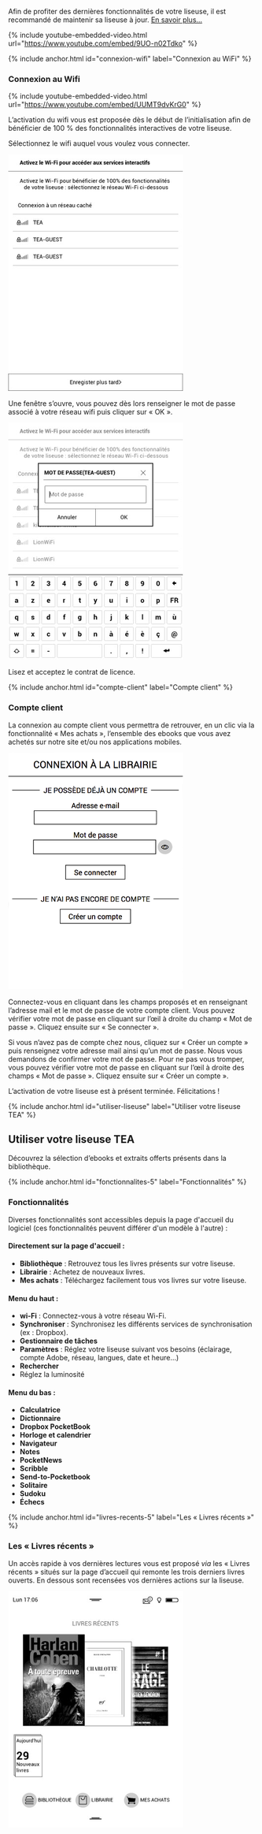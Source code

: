 <p class="protip">Afin de profiter des dernières fonctionnalités de votre liseuse, il est recommandé de maintenir sa liseuse à jour. <a href="/maj">En savoir plus…</a></p>

{% include youtube-embedded-video.html url="https://www.youtube.com/embed/9UO-n02Tdko" %}

{% include anchor.html id="connexion-wifi" label="Connexion au WiFi" %}

### Connexion au Wifi

{% include youtube-embedded-video.html url="https://www.youtube.com/embed/UUMT9dvKrG0" %}

L’activation du wifi vous est proposée dès le début de l’initialisation afin de bénéficier de 100 % des fonctionnalités interactives de votre liseuse.

Sélectionnez le wifi auquel vous voulez vous connecter.

![](/images/support-liseuse-3.jpg)

Une fenêtre s’ouvre, vous pouvez dès lors renseigner le mot de passe associé à votre réseau wifi puis cliquer sur « OK ».

![](/images/support-liseuse-4.jpg)

Lisez et acceptez le contrat de licence.

{% include anchor.html id="compte-client" label="Compte client" %}

### Compte client

La connexion au compte client vous permettra de retrouver, en un clic via la fonctionnalité « Mes achats », l’ensemble des ebooks que vous avez achetés sur notre site et/ou nos applications mobiles.

![](/images/support-liseuse-5.png)

Connectez-vous en cliquant dans les champs proposés et en renseignant l’adresse mail et le mot de passe de votre compte client. Vous pouvez vérifier votre mot de passe en cliquant sur l’œil à droite du champ « Mot de passe ». Cliquez ensuite sur « Se connecter ».

Si vous n’avez pas de compte chez nous, cliquez sur « Créer un compte » puis renseignez votre adresse mail ainsi qu’un mot de passe. Nous vous demandons de confirmer votre mot de passe. Pour ne pas vous tromper, vous pouvez vérifier votre mot de passe en cliquant sur l’œil à droite des champs « Mot de passe ». Cliquez ensuite sur « Créer un compte ».

L’activation de votre liseuse est à présent terminée. Félicitations !

{% include anchor.html id="utiliser-liseuse" label="Utiliser votre liseuse TEA" %}

## Utiliser votre liseuse TEA

Découvrez la sélection d’ebooks et extraits offerts présents dans la bibliothèque.

{% include anchor.html id="fonctionnalites-5" label="Fonctionnalités" %}

### Fonctionnalités

Diverses fonctionnalités sont accessibles depuis la page d'accueil du logiciel (ces fonctionnalités peuvent différer d'un modèle à l'autre)&nbsp;:

#### Directement sur la page d'accueil :

- **Bibliothèque** : Retrouvez tous les livres présents sur votre liseuse.
- **Librairie** : Achetez de nouveaux livres.
- **Mes achats** : Téléchargez facilement tous vos livres sur votre liseuse.

#### Menu du haut :

- **wi-Fi** : Connectez-vous à votre réseau Wi-Fi.
- **Synchroniser** : Synchronisez les différents services de synchronisation (ex : Dropbox).
- **Gestionnaire de tâches**
- **Paramètres** : Réglez votre liseuse suivant vos besoins (éclairage, compte Adobe, réseau, langues, date et heure…)
- **Rechercher**
- Réglez la luminosité

#### Menu du bas :

- **Calculatrice**
- **Dictionnaire**
- **Dropbox PocketBook**
- **Horloge et calendrier**
- **Navigateur**
- **Notes**
- **PocketNews**
- **Scribble**
- **Send-to-Pocketbook**
- **Solitaire**
- **Sudoku**
- **Échecs**

{% include anchor.html id="livres-recents-5" label="Les « Livres récents »" %}

### Les « Livres récents »

Un accès rapide à vos dernières lectures vous est proposé *via* les « Livres récents » situés sur la page d’accueil qui remonte les trois derniers livres ouverts.
En dessous sont recensées vos dernières actions sur la liseuse.

![](/images/lire-liseuse-Pocketbook-F5-1.jpg)

